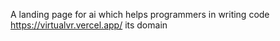 A landing page for ai which helps programmers in writing code 
https://virtualvr.vercel.app/ its domain
